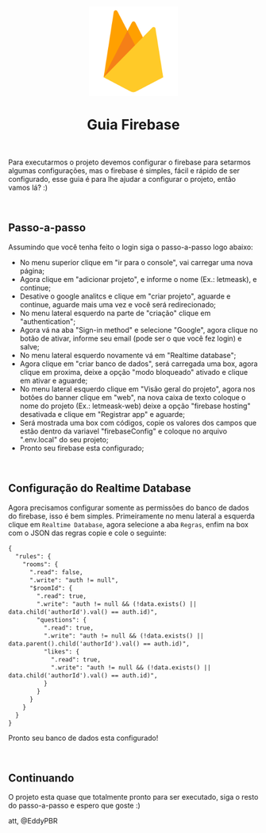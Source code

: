 <br />
<h1 align="center">
  <img alt="Firebase configuração" src="https://github.com/EddyPBR/letmeask/blob/main/.github/assets/firebase-logo.png" width="180px" /> 
  <br />
  <br />
  Guia Firebase
</h1>
<br />

Para executarmos o projeto devemos configurar o firebase para setarmos algumas configurações,
mas o firebase é simples, fácil e rápido de ser configurado, esse guia é para lhe ajudar a 
configurar o projeto, então vamos lá? :)

<br />

## Passo-a-passo

Assumindo que você tenha feito o login siga o passo-a-passo logo abaixo:

- No menu superior clique em "ir para o console", vai carregar uma nova página;
- Agora clique em "adicionar projeto", e informe o nome (Ex.: letmeask), e continue;
- Desative o google analitcs e clique em "criar projeto", aguarde e continue, aguarde mais uma vez e você será redirecionado;
- No menu lateral esquerdo na parte de "criação" clique em "authentication";
- Agora vá na aba "Sign-in method" e selecione "Google", agora clique no botão de ativar, informe seu email (pode ser o que você fez login) e salve;
- No menu lateral esquerdo novamente vá em "Realtime database";
- Agora clique em "criar banco de dados", será carregada uma box, agora clique em proxima, deixe a opção "modo bloqueado" ativado e clique em ativar e aguarde;
- No menu lateral esquerdo clique em "Visão geral do projeto", agora nos botões do banner clique em "web", na nova caixa de texto coloque o nome do projeto (Ex.: letmeask-web) deixe a opção "firebase hosting" desativada e clique em "Registrar app" e aguarde;
- Será mostrada uma box com códigos, copie os valores dos campos que estão dentro da variavel "firebaseConfig" e coloque no arquivo ".env.local" do seu projeto;
- Pronto seu firebase esta configurado;
<br />

## Configuração do Realtime Database

Agora precisamos configurar somente as permissões do banco de dados do firebase, isso é bem simples. Primeiramente no menu lateral a esquerda
clique em `Realtime Database`, agora selecione a aba `Regras`, enfim na box com o JSON das regras copie e cole o seguinte:

```
{
  "rules": {
    "rooms": {
      ".read": false,
      ".write": "auth != null",
      "$roomId": {
        ".read": true,
        ".write": "auth != null && (!data.exists() || data.child('authorId').val() == auth.id)",
        "questions": {
          ".read": true,
          ".write": "auth != null && (!data.exists() || data.parent().child('authorId').val() == auth.id)",
          "likes": {
            ".read": true,
            ".write": "auth != null && (!data.exists() || data.child('authorId').val() == auth.id)",
          }
        }
      }
    }
  }
}
```

Pronto seu banco de dados esta configurado!

<br />

## Continuando

O projeto esta quase que totalmente pronto para ser executado, siga o resto do passo-a-passo e espero que goste :)

att,
@EddyPBR
